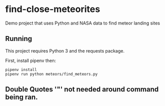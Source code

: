 # find-close-meteorites
Demo project that uses Python and NASA data to find meteor landing sites

## Running
This project requires Python 3 and the requests package.

First, install pipenv then:
```
pipenv install
pipenv run python meteors/find_meteors.py
```
## Double Quotes '"' not needed around command being ran.
